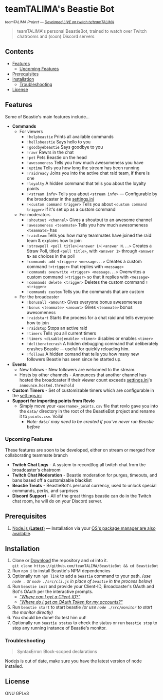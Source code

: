 # teamTALIMA's Beastie Bot
<sup>*teamTALIMA Project &mdash; [Developed LIVE on twitch.tv/teamTALIMA](https://www.twitch.tv/teamtalima)*</sup>

> teamTALIMA's personal BeastieBot, trained to watch over Twitch chatrooms and (soon) Discord servers


 ## Contents

  - [Features](#features)
    - [Upcoming Features](#upcoming-features)
  - [Prerequisites](#prerequisites)
  - [Installation](#installation) 
    - [Troubleshooting](#troubleshooting)
  - [License](#license) 


## Features

Some of Beastie's main features include...

  - **Commands**
    - For viewers
      - `!helpbeastie` Prints all available commands
      - `!hellobeastie` Says hello to you
      - `!goodbyebeastie` Says goodbye to you
      - `!rawr` Rawrs in the chat
      - `!pet` Pets Beastie on the head
      - `!awesomeness` Tells you how much awesomeness you have
      - `!uptime` Tells you how long the stream has been running
      - `!raidready` Joins you into the active chat raid team, if there is one
      - `!loyalty` A hidden command that tells you about the loyalty points
      - `!<stream info>` Tells you about `<stream info>` &mdash; Configurable by the broadcaster in the [settings.ini]
      - `!<custom command trigger>` Tells you about `<custom command trigger>` if it's set up as a custom command
    - For moderators
      - `!shoutout <channel>` Gives a shoutout to an awesome channel
      - `!awesomeness <teammate>` Tells you how much awesomeness `<teammate>` has
      - `!raidteam` Tells you how many teammates have joined the raid team & explains how to join
      - `!strawpoll <poll title>|<answer 1>|<answer N...>` Creates a Straw Poll, titled `<poll title>`, with `<answer 1>` through `<answer N>` as choices in the poll
      - `!commands add <trigger> <message...>` Creates a custom command `!<trigger>` that replies with `<message>`
      - `!commands overwrite <trigger> <message...>` Overwrites a custom command `!<trigger>` so that it replies with `<message>`
      - `!commands delete <trigger>` Deletes the custom command `!<trigger>`
      - `!commands custom` Tells you the commands that are custom
    - For the broadcaster
      - `!bonusall <amount>` Gives everyone bonus awesomeness
      - `!bonus <teammate> <amount>` Gives `<teammate>` bonus awesomeness
      - `!raidstart` Starts the process for a chat raid and tells everyone how to join
      - `!raidstop` Stops an active raid
      - `!timers` Tells you all current timers
      - `!timers <disable|enable> <timer>` disables or enables `<timer>`
      - `!deliberatecrash` A hidden debugging command that deliberately crashes Beastie -- useful for quickly reloading him.
      - `!follows` A hidden comand that tells you how many new followers Beastie has seen since he started up.
  - **Events**
    - New follows - New followers are welcomed to the stream.
    - Hosts by other channels - Announces that another channel has hosted the broadcaster if their viewer count exceeds [settings.ini]'s `announce.hosted.threshold`
  - **Custom Timers** - Set of customizable timers which are configurable in the [settings.ini]
  - **Support for importing points from Revlo**
    - Simply move your `<username>_points.csv` file that revlo gave you into the `data/` directory in the root of the BeastieBot project and rename it to `points.csv`. Voila!
      - *Note: `data/` may need to be created if you've never run Beastie before*

### Upcoming Features

These features are soon to be developed, either on stream or merged from collaborating teammate branch

  - **Twitch Chat Logs** - A system to record/log all twitch chat from the broadcaster's chatroom
  - **Twitch Chat Moderation** - Beastie moderation for purges, timeouts, and bans based off a customizable blacklist
  - **Beastie Treats** - BeastieBot's personal currency, used to unlock special commands, perks, and surprises
  - **Discord Support** - All of the great things beastie can do in the Twitch chat room, he will do on your Discord server.


## Prerequisites

  1. [Node.js (**Latest**)](https://nodejs.org/en/download/current) &mdash; Installation via your [OS's package manager are also available](https://nodejs.org/en/download/package-manager/).

## Installation

  1. Clone or [Download](https://api.github.com/repos/teamtalima/beastiebot/zipball) the repository and `cd` into it.<br>
    `git clone https://github.com/teamTALIMA/BeastieBot && cd BeastieBot`
  2. Run `npm i` to install Beastie's NPM dependencies
  3. Optionally run `npm link` to add a `beastie` command to your path. *(use `node .` or `node ./src/cli.js` in place of `beastie` in the process below)*
  4. Run `beastie init` and provide your Client-ID, Broadcaster's OAuth and Bot's OAuth per the interactive prompts.
      - [*"Where can I get a Client-ID?"*](https://www.twitch.tv/kraken/oauth2/clients/new)
      - [*"Where do I get an OAuth Token for my accounts?"*](https://twitchapps.com/tmi/)
  5. Run `beastie start` to start beastie *(or use `node ./src/monitor` to start the monitor directly)*
  6. You should be done! Go test him out!
  7. Optionally run `beastie status` to check the status or run `beastie stop` to stop any running instance of Beastie's monitor.

### Troubleshooting

> SyntaxError: Block-scoped declarations 

Nodejs is out of date, make sure you have the latest version of node installed.

## License
GNU GPLv3


[settings.ini]: config/settings.ini